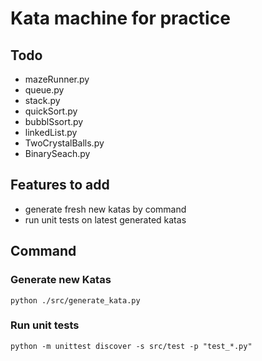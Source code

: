 # Kata machine for practice

## Todo

- mazeRunner.py
- queue.py
- stack.py
- quickSort.py
- bubblSsort.py
- linkedList.py
- TwoCrystalBalls.py
- BinarySeach.py

## Features to add

- generate fresh new katas by command
- run unit tests on latest generated katas

## Command

### Generate new Katas

```
python ./src/generate_kata.py
```

### Run unit tests

```
python -m unittest discover -s src/test -p "test_*.py"
```
